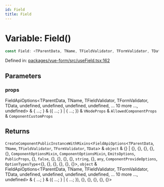 ```yaml
---
id: Field
title: Field
---
```


# Variable: Field()

```ts
const Field: <TParentData, TName, TFieldValidator, TFormValidator, TData>(props) => CreateComponentPublicInstanceWithMixins<FieldApiOptions<TParentData, TName, TFieldValidator, TFormValidator, TData> & object & {} | {}, {}, {}, {}, {}, ComponentOptionsMixin, ComponentOptionsMixin, EmitsOptions, PublicProps, {}, false, {}, {}, {}, {}, string, {}, any, ComponentProvideOptions, OptionTypesType<{}, {}, {}, {}, {}, {}>, object & FieldApiOptions<TParentData, TName, TFieldValidator, TFormValidator, TData, undefined, undefined, undefined, undefined, ... 10 more ..., undefined> & { ...; } & ({ ...; } | { ...; }), {}, {}, {}, {}, {}>;
```

Defined in: [packages/vue-form/src/useField.tsx:162](https://github.com/TanStack/form/blob/main/packages/vue-form/src/useField.tsx#L162)

## Parameters

### props

FieldApiOptions\<TParentData, TName, TFieldValidator, TFormValidator, TData, undefined, undefined, undefined, undefined, ... 10 more ..., undefined\> & \{ ...; \} & (\{ ...; \} \| \{ ...; \}) & `VNodeProps` & `AllowedComponentProps` & `ComponentCustomProps`

## Returns

`CreateComponentPublicInstanceWithMixins`\<`FieldApiOptions`\<`TParentData`, `TName`, `TFieldValidator`, `TFormValidator`, `TData`\> & `object` & \{\} \| \{\}, \{\}, \{\}, \{\}, \{\}, `ComponentOptionsMixin`, `ComponentOptionsMixin`, `EmitsOptions`, `PublicProps`, \{\}, `false`, \{\}, \{\}, \{\}, \{\}, `string`, \{\}, `any`, `ComponentProvideOptions`, `OptionTypesType`\<\{\}, \{\}, \{\}, \{\}, \{\}, \{\}\>, `object` & FieldApiOptions\<TParentData, TName, TFieldValidator, TFormValidator, TData, undefined, undefined, undefined, undefined, ... 10 more ..., undefined\> & \{ ...; \} & (\{ ...; \} \| \{ ...; \}), \{\}, \{\}, \{\}, \{\}, \{\}\>
